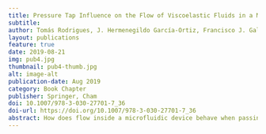 ```yaml
---
title: Pressure Tap Influence on the Flow of Viscoelastic Fluids in a Microfluidic Channel
subtitle:
author: Tomás Rodrigues, J. Hermenegildo García-Ortiz, Francisco J. Galindo-Rosales, Laura Campo-Deaño
layout: publications
feature: true
date: 2019-08-21
img: pub4.jpg
thumbnail: pub4-thumb.jpg
alt: image-alt
publication-date: Aug 2019
category: Book Chapter
publisher: Springer, Cham
doi: 10.1007/978-3-030-27701-7_36
doi-url: https://doi.org/10.1007/978-3-030-27701-7_36
abstract: How does flow inside a microfluidic device behave when passing by a pressure tap? Will its natural state be disrupted by any means? We seek to answer these questions and assess the consequences (if any) of attaching pressure taps to microchannels. To do so, streakline photography was performed for flow patterns visualisation in the close proximity of different types of pressure taps, using ‘long’ exposure times. Both a Newtonian and a viscoelastic fluid were tested, in order to observe the interplay of inertio-elastic effects near the intake of the pressure taps. The microdevices were made out of PDMS and the main flow channel, to which the pressure taps were attached, had a cross-section of 270 × 100 μm. Elastic effects were observed in the form of reduced streakline curvature near the taps intake and increased vortex formation.
---
```

